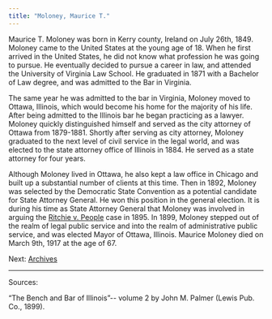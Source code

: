 ```yaml
---
title: "Moloney, Maurice T."
---
```


Maurice T. Moloney was born in Kerry county, Ireland on July 26th, 1849. Moloney came to the United States at the young age of 18. When he first arrived in the United States, he did not know what profession he was going to pursue. He eventually decided to pursue a career in law, and attended the University of Virginia Law School. He graduated in 1871 with a Bachelor of Law degree, and was admitted to the Bar in Virginia.

The same year he was admitted to the bar in Virginia, Moloney moved to Ottawa, Illinois, which would become his home for the majority of his life. After being admitted to the Illinois bar he began practicing as a lawyer. Moloney quickly distinguished himself and served as the city attorney of Ottawa from 1879-1881. Shortly after serving as city attorney, Moloney graduated to the next level of civil service in the legal world, and was elected to the state attorney office of Illinois in 1884. He served as a state attorney for four years.

Although Moloney lived in Ottawa, he also kept a law office in Chicago and built up a substantial number of clients at this time. Then in 1892, Moloney was selected by the Democratic State Convention as a potential candidate for State Attorney General. He won this position in the general election. It is during his time as State Attorney General that Moloney was involved in arguing the [Ritchie v. People](/legal/court/) case in 1895. In 1899, Moloney stepped out of the realm of legal public service and into the realm of administrative public service, and was elected Mayor of Ottawa, Illinois. Maurice Moloney died on March 9th, 1917 at the age of 67.

Next:  [Archives](/archives)

---
Sources:

“The Bench and Bar of Illinois”-- volume 2 by John M. Palmer (Lewis Pub. Co., 1899).
